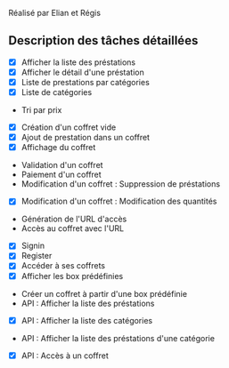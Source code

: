Réalisé par Elian et Régis 

## Description des tâches détaillées

- [x] Afficher la liste des préstations
- [x] Afficher le détail d'une préstation
- [x] Liste de prestations par catégories
- [x] Liste de catégories
- Tri par prix
- [x] Création d'un coffret vide
- [x] Ajout de prestation dans un coffret
- [x] Affichage du coffret
- Validation d'un coffret
- Paiement d'un coffret
- Modification d'un coffret : Suppression de préstations
- [x] Modification d'un coffret : Modification des quantités
- Génération de l'URL d'accès
- Accès au coffret avec l'URL
- [x] Signin
- [x] Register
- [x] Accéder à ses coffrets
- [x] Afficher les box prédéfinies
- Créer un coffret à partir d'une box prédéfinie
- API : Afficher la liste des préstations
- [x] API : Afficher la liste des catégories
- API : Afficher la liste des préstations d'une catégorie
- [x] API : Accès à un coffret


